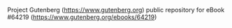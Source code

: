 Project Gutenberg (https://www.gutenberg.org) public repository for
eBook #64219 (https://www.gutenberg.org/ebooks/64219)
